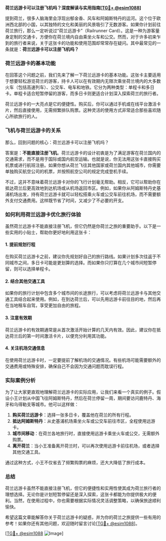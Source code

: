 **荷兰远游卡可以注册飞机吗？深度解读与实用指南[[TG💪+ @esim1088](https://t.me/s/esim1088)]**

提到荷兰，很多人脑海里会浮现出郁金香、风车和阿姆斯特丹的运河。这个位于欧洲西北部的小国，以其独特的文化和美丽的风景吸引了无数游客。如果你计划前往荷兰旅行，那么一定听说过“荷兰远游卡”（Railrunner Card）。这是一种为游客量身定制的交通卡，方便你在荷兰境内自由乘坐火车和公交。然而，对于许多初来乍到的旅行者来说，关于这张卡的功能和使用范围却常常存在疑问。其中最常见的一条就是：**荷兰远游卡可以注册飞机吗？**

### 荷兰远游卡的基本功能

在回答这个问题之前，我们先来了解一下荷兰远游卡的基本功能。这张卡主要适用于想要轻松游览荷兰的游客，持卡人可以在有效期内无限次乘坐荷兰境内的大多数火车（包括高速列车）、公交车、电车和地铁。它分为两种类型：单程卡和多日卡。单程卡适合短暂停留的游客，而多日卡则更适合计划深入探索荷兰的旅行者。

荷兰远游卡的一大亮点是它的便捷性。购买后，你可以通过手机或在线平台激活卡片，然后直接使用，无需频繁排队购票。这种灵活的使用方式非常适合那些喜欢随心所欲旅行的人。

### 飞机与荷兰远游卡的关系

那么，回到问题的核心：荷兰远游卡可以注册飞机吗？

答案是：**不能直接注册飞机**。荷兰远游卡的设计初衷是为了满足游客在荷兰国内的交通需求，而不是用于国际或国内航空运输。也就是说，你无法用这张卡直接购买机票或进行航班注册。如果你想从荷兰飞往其他国家或荷兰国内其他城市，你需要单独购买航空公司的机票，并按照航空公司的规定完成登机手续。

不过，这并不意味着荷兰远游卡对你的飞行计划毫无帮助。相反，它可以帮助你在抵达荷兰后更高效地到达机场或从机场返回市区。例如，如果你从阿姆斯特丹史基浦机场出发，持有荷兰远游卡就可以轻松搭乘火车或公交车前往机场，而不需要额外支付交通费用。这样既节省了时间，又减少了不必要的开支。

### 如何利用荷兰远游卡优化旅行体验

虽然荷兰远游卡不能直接注册飞机，但它仍然是你荷兰之旅的重要助手。以下是一些实用的小贴士，帮助你更好地利用这张卡：

#### 1. **提前规划行程**
   在购买荷兰远游卡之前，建议你先规划好自己的旅行路线。如果计划多次往返于不同城市之间，多日卡可能是更划算的选择。而如果你只打算在几个城市间短暂停留，则可以选择单程卡。

#### 2. **结合其他交通工具**
   如果你的旅行计划中包含多个城市间的长途旅行，可以考虑将荷兰远游卡与其他交通工具结合起来使用。例如，在到达荷兰后，可以先用远游卡前往目的地，然后再在当地租车自驾，享受更加自由的旅程。

#### 3. **注意有效期**
   荷兰远游卡的有效期通常是从首次激活开始计算的几天内有效。因此，建议你在抵达荷兰后的第一时间激活卡片，以便充分利用其功能。

#### 4. **关注机场交通信息**
   在使用荷兰远游卡时，一定要提前了解机场的交通情况。有些机场可能需要额外的交通费用或特殊安排，确保自己不会因为交通问题而耽误行程。

### 实际案例分析

为了让大家更直观地理解荷兰远游卡的实际应用，让我们来看一个真实的例子。假设小王计划从中国飞往阿姆斯特丹，然后在荷兰停留一周，期间要访问鹿特丹、海牙和乌得勒支等城市。他可以这样做：

1. **购买荷兰远游卡**：选择一张多日卡，覆盖他在荷兰的所有行程。
2. **抵达阿姆斯特丹**：从史基浦机场乘坐火车或公交车前往市区，全程使用远游卡。
3. **城市间移动**：在荷兰各地旅行时，直接使用远游卡乘坐火车或公交，无需额外购票。
4. **离开荷兰**：当小王准备离开荷兰时，可以再次使用远游卡前往机场，或者选择其他交通工具。

通过这种方式，小王不仅省去了频繁购票的麻烦，还大大降低了旅行成本。

### 总结

荷兰远游卡虽然不能直接注册飞机，但它的便捷性和实用性使其成为荷兰旅行者的理想选择。无论你是计划短暂停留还是深入探索，这张卡都能为你提供极大的便利。当然，在使用过程中，你也需要根据实际情况灵活调整策略，以确保旅途顺利愉快。

希望这篇文章能解答你关于荷兰远游卡的疑惑，并为你的荷兰之旅提供一些有用的参考！如果你还有其他问题，欢迎随时留言讨论[[TG💪+ @esim1088](https://t.me/s/esim1088)]。

[[TG💪+ @esim1088](https://t.me/s/esim1088) ![Image](https://i.postimg.cc/4NQfJmqS/Snipaste-2025-05-13-00-14-12.png)]